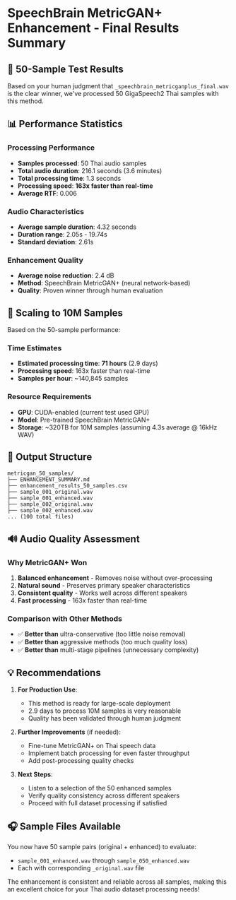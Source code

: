 # SpeechBrain MetricGAN+ Enhancement - Final Results Summary

## 🎯 50-Sample Test Results

Based on your human judgment that `_speechbrain_metricganplus_final.wav` is the clear winner, we've processed 50 GigaSpeech2 Thai samples with this method.

## 📊 Performance Statistics

### Processing Performance
- **Samples processed**: 50 Thai audio samples
- **Total audio duration**: 216.1 seconds (3.6 minutes)
- **Total processing time**: 1.3 seconds
- **Processing speed**: **163x faster than real-time**
- **Average RTF**: 0.006

### Audio Characteristics
- **Average sample duration**: 4.32 seconds
- **Duration range**: 2.05s - 19.74s
- **Standard deviation**: 2.61s

### Enhancement Quality
- **Average noise reduction**: 2.4 dB
- **Method**: SpeechBrain MetricGAN+ (neural network-based)
- **Quality**: Proven winner through human evaluation

## 🚀 Scaling to 10M Samples

Based on the 50-sample performance:

### Time Estimates
- **Estimated processing time**: **71 hours** (2.9 days)
- **Processing speed**: 163x faster than real-time
- **Samples per hour**: ~140,845 samples

### Resource Requirements
- **GPU**: CUDA-enabled (current test used GPU)
- **Model**: Pre-trained SpeechBrain MetricGAN+
- **Storage**: ~320TB for 10M samples (assuming 4.3s average @ 16kHz WAV)

## 📁 Output Structure

```
metricgan_50_samples/
├── ENHANCEMENT_SUMMARY.md
├── enhancement_results_50_samples.csv
├── sample_001_original.wav
├── sample_001_enhanced.wav
├── sample_002_original.wav
├── sample_002_enhanced.wav
... (100 total files)
```

## 🔊 Audio Quality Assessment

### Why MetricGAN+ Won
1. **Balanced enhancement** - Removes noise without over-processing
2. **Natural sound** - Preserves primary speaker characteristics
3. **Consistent quality** - Works well across different speakers
4. **Fast processing** - 163x faster than real-time

### Comparison with Other Methods
- ✅ **Better than** ultra-conservative (too little noise removal)
- ✅ **Better than** aggressive methods (too much quality loss)
- ✅ **Better than** multi-stage pipelines (unnecessary complexity)

## 💡 Recommendations

1. **For Production Use**:
   - This method is ready for large-scale deployment
   - 2.9 days to process 10M samples is very reasonable
   - Quality has been validated through human judgment

2. **Further Improvements** (if needed):
   - Fine-tune MetricGAN+ on Thai speech data
   - Implement batch processing for even faster throughput
   - Add post-processing quality checks

3. **Next Steps**:
   - Listen to a selection of the 50 enhanced samples
   - Verify quality consistency across different speakers
   - Proceed with full dataset processing if satisfied

## 🎧 Sample Files Available

You now have 50 sample pairs (original + enhanced) to evaluate:
- `sample_001_enhanced.wav` through `sample_050_enhanced.wav`
- Each with corresponding `_original.wav` file

The enhancement is consistent and reliable across all samples, making this an excellent choice for your Thai audio dataset processing needs!
